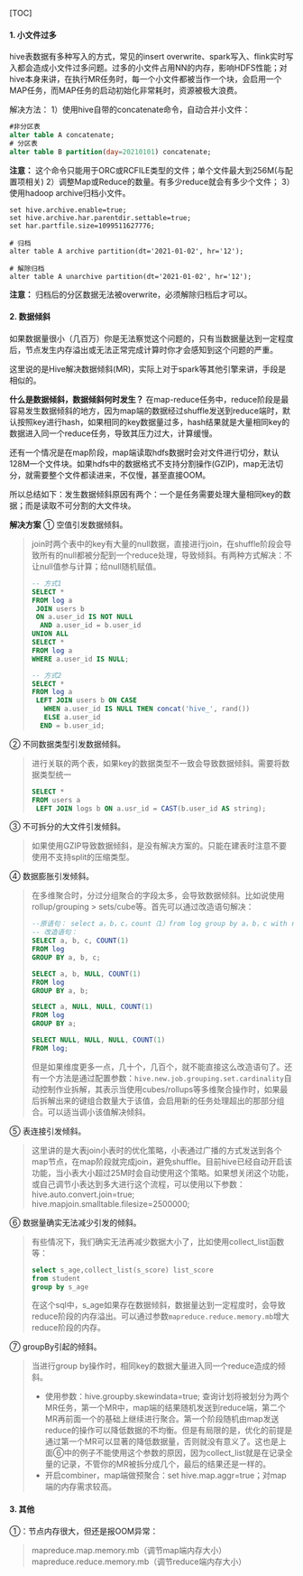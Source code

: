 [TOC]
#### 1. 小文件过多
hive表数据有多种写入的方式，常见的insert overwrite、spark写入、flink实时写入都会造成小文件过多问题。过多的小文件占用NN的内存，影响HDFS性能；对hive本身来讲，在执行MR任务时，每一个小文件都被当作一个块，会启用一个MAP任务，而MAP任务的启动初始化非常耗时，资源被极大浪费。

解决方法：
1）使用hive自带的concatenate命令，自动合并小文件：
```sql
#非分区表
alter table A concatenate;
# 分区表
alter table B partition(day=20210101) concatenate;
```
**注意：** 这个命令只能用于ORC或RCFILE类型的文件；单个文件最大到256M(与配置项相关)
2）调整Map或Reduce的数量。有多少reduce就会有多少个文件；
3）使用hadoop archive归档小文件。
```shell
set hive.archive.enable=true;
set hive.archive.har.parentdir.settable=true;
set har.partfile.size=1099511627776;

# 归档
alter table A archive partition(dt='2021-01-02', hr='12');

# 解除归档
alter table A unarchive partition(dt='2021-01-02', hr='12');
```
**注意：** 归档后的分区数据无法被overwrite，必须解除归档后才可以。


#### 2. 数据倾斜
如果数据量很小（几百万）你是无法察觉这个问题的，只有当数据量达到一定程度后，节点发生内存溢出或无法正常完成计算时你才会感知到这个问题的严重。

这里说的是Hive解决数据倾斜(MR)，实际上对于spark等其他引擎来讲，手段是相似的。

**什么是数据倾斜，数据倾斜何时发生？**
在map-reduce任务中，reduce阶段是最容易发生数据倾斜的地方，因为map端的数据经过shuffle发送到reduce端时，默认按照key进行hash，如果相同的key数据量过多，hash结果就是大量相同key的数据进入同一个reduce任务，导致其压力过大，计算缓慢。

还有一个情况是在map阶段，map端读取hdfs数据时会对文件进行切分，默认128M一个文件块。如果hdfs中的数据格式不支持分割操作(GZIP)，map无法切分，就需要整个文件都读进来，不仅慢，甚至直接OOM。

所以总结如下：发生数据倾斜原因有两个：一个是任务需要处理大量相同key的数据；而是读取不可分割的大文件块。

**解决方案**
① 空值引发数据倾斜。
> join时两个表中的key有大量的null数据，直接进行join，在shuffle阶段会导致所有的null都被分配到一个reduce处理，导致倾斜。有两种方式解决：不让null值参与计算；给null随机赋值。
> ```sql
> -- 方式1
> SELECT *
> FROM log a
>  JOIN users b
>  ON a.user_id IS NOT NULL
>   AND a.user_id = b.user_id
> UNION ALL
> SELECT *
> FROM log a
> WHERE a.user_id IS NULL;
> 
> -- 方式2
> SELECT *
> FROM log a
>  LEFT JOIN users b ON CASE 
>    WHEN a.user_id IS NULL THEN concat('hive_', rand())
>    ELSE a.user_id
>   END = b.user_id;
> ```

② 不同数据类型引发数据倾斜。
> 进行关联的两个表，如果key的数据类型不一致会导致数据倾斜。需要将数据类型统一
> ```sql
> SELECT *
> FROM users a
>  LEFT JOIN logs b ON a.usr_id = CAST(b.user_id AS string);
>```

③ 不可拆分的大文件引发倾斜。
> 如果使用GZIP导致数据倾斜，是没有解决方案的。只能在建表时注意不要使用不支持split的压缩类型。

④ 数据膨胀引发倾斜。
> 在多维聚合时，分过分组聚合的字段太多，会导致数据倾斜。比如说使用rollup/grouping > sets/cube等。首先可以通过改造语句解决：
> ```sql
> --原语句： select a，b，c，count（1）from log group by a，b，c with rollup;
> -- 改造语句：
> SELECT a, b, c, COUNT(1)
> FROM log
> GROUP BY a, b, c;
> 
> SELECT a, b, NULL, COUNT(1)
> FROM log
> GROUP BY a, b;
> 
> SELECT a, NULL, NULL, COUNT(1)
> FROM log
> GROUP BY a;
> 
> SELECT NULL, NULL, NULL, COUNT(1)
> FROM log;
> ```
> 但是如果维度更多一点，几十个，几百个，就不能直接这么改造语句了。还有一个方法是通过配置参数：`hive.new.job.grouping.set.cardinality`自动控制作业拆解，其表示当使用cubes/rollups等多维聚合操作时，如果最后拆解出来的键组合数量大于该值，会启用新的任务处理超出的那部分组合。可以适当调小该值解决倾斜。

⑤ 表连接引发倾斜。
> 这里讲的是大表join小表时的优化策略，小表通过广播的方式发送到各个map节点，在map阶段就完成join，避免shuffle。目前hive已经自动开启该功能，当小表大小超过25M时会自动使用这个策略。如果想关闭这个功能，或自己调节小表达到多大进行这个流程，可以使用以下参数：
> hive.auto.convert.join=true;
> hive.mapjoin.smalltable.filesize=2500000;

⑥ 数据量确实无法减少引发的倾斜。
> 有些情况下，我们确实无法再减少数据大小了，比如使用collect_list函数等：
> ```sql
> select s_age,collect_list(s_score) list_score
> from student
> group by s_age
> ```
> 在这个sql中，s_age如果存在数据倾斜，数据量达到一定程度时，会导致reduce阶段的内存溢出。可以通过参数`mapreduce.reduce.memory.mb`增大reduce阶段的内存。

⑦ groupBy引起的倾斜。
> 当进行group by操作时，相同key的数据大量进入同一个reduce造成的倾斜。
> * 使用参数：hive.groupby.skewindata=true; 查询计划将被划分为两个MR任务，第一个MR中，map端的结果随机发送到reduce端，第二个MR再前面一个的基础上继续进行聚合。第一个阶段随机由map发送reduce的操作可以降低数据的不均衡。但是有局限的是，优化的前提是通过第一个MR可以显著的降低数据量，否则就没有意义了。这也是上面⑥中的例子不能使用这个参数的原因，因为collect_list就是在记录全量的记录，不管你的MR被拆分成几个，最后的结果还是一样的。
> * 开启combiner，map端做预聚合：set hive.map.aggr=true；对map端的内存需求较高。

#### 3. 其他
①：节点内存很大，但还是报OOM异常：
> mapreduce.map.memory.mb（调节map端内存大小）
> mapreduce.reduce.memory.mb（调节reduce端内存大小）
